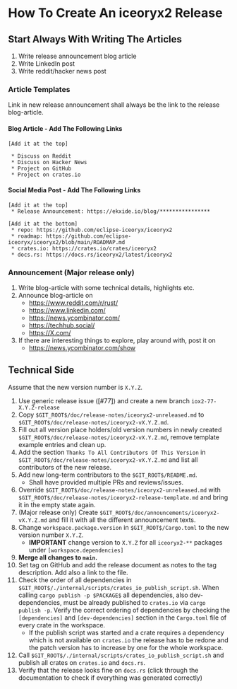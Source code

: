 # How To Create An iceoryx2 Release

## Start Always With Writing The Articles

1. Write release announcement blog article
2. Write LinkedIn post
3. Write reddit/hacker news post

### Article Templates

Link in new release announcement shall always be the link to the release
blog-article.

#### Blog Article - Add The Following Links

```text
[Add it at the top]

 * Discuss on Reddit
 * Discuss on Hacker News
 * Project on GitHub
 * Project on crates.io
```

#### Social Media Post - Add The Following Links

```text
[Add it at the top]
 * Release Announcement: https://ekxide.io/blog/****************

[Add it at the bottom]
 * repo: https://github.com/eclipse-iceoryx/iceoryx2
 * roadmap: https://github.com/eclipse-iceoryx/iceoryx2/blob/main/ROADMAP.md
 * crates.io: https://crates.io/crates/iceoryx2
 * docs.rs: https://docs.rs/iceoryx2/latest/iceoryx2
```

### Announcement (Major release only)

1. Write blog-article with some technical details, highlights etc.
2. Announce blog-article on
   * <https://www.reddit.com/r/rust/>
   * <https://www.linkedin.com/>
   * <https://news.ycombinator.com/>
   * <https://techhub.social/>
   * <https://X.com/>
3. If there are interesting things to explore, play around with, post it on
   * <https://news.ycombinator.com/show>

## Technical Side

Assume that the new version number is `X.Y.Z`.

1. Use generic release issue ([#77]) and create a new branch
   `iox2-77-X.Y.Z-release`
2. Copy `$GIT_ROOT$/doc/release-notes/iceoryx2-unreleased.md` to
   `$GIT_ROOT$/doc/release-notes/iceoryx2-vX.Y.Z.md`.
3. Fill out all version place holders/old version numbers in newly created
   `$GIT_ROOT$/doc/release-notes/iceoryx2-vX.Y.Z.md`, remove template example
   entries and clean up.
4. Add the section `Thanks To All Contributors Of This Version` in
   `$GIT_ROOT$/doc/release-notes/iceoryx2-vX.Y.Z.md` and list all contributors
   of the new release.
5. Add new long-term contributors to the `$GIT_ROOT$/README.md`.
   * Shall have provided multiple PRs and reviews/issues.
6. Override `$GIT_ROOT$/doc/release-notes/iceoryx2-unreleased.md` with
   `$GIT_ROOT$/doc/release-notes/iceoryx2-release-template.md` and bring it in
   the empty state again.
7. (Major release only) Create `$GIT_ROOT$/doc/announcements/iceoryx2-vX.Y.Z.md`
   and fill it with all the different announcement texts.
8. Change `workspace.package.version` in `$GIT_ROOT$/Cargo.toml` to the new
   version number `X.Y.Z`.
   * **IMPORTANT** change version to `X.Y.Z` for all `iceoryx2-**` packages
     under `[workspace.dependencies]`
9. **Merge all changes to `main`.**
10. Set tag on GitHub and add the release document as notes to the tag
    description. Add also a link to the file.
11. Check the order of all dependencies in
    `$GIT_ROOT$/./internal/scripts/crates_io_publish_script.sh`.
    When calling `cargo publish -p $PACKAGE$` all dependencies, also dev-dependencies,
    must be already published to `crates.io` via `cargo publish -p`. Verify the
    correct ordering of dependencies by checking the `[dependencies]` and
    `[dev-dependencies]`
    section in the `Cargo.toml` file of every crate in the workspace.
    * If the publish script was started and a crate requires a dependency which
      is not available on `crates.io` the release has to be redone and the patch
      version has to increase by one for the whole workspace.
12. Call `$GIT_ROOT$/./internal/scripts/crates_io_publish_script.sh` and publish
    all crates on `crates.io` and `docs.rs`.
13. Verify that the release looks fine on `docs.rs` (click through the
    documentation to check if everything was generated correctly)
